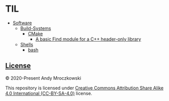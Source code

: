 # TIL

- [Software](Software/README.md)
  - [Build-Systems](Software/Build-Systems/README.md)
    - [CMake](Software/Build-Systems/CMake/README.md)
      - [A basic Find module for a C++ header-only library](Software/Build-Systems/CMake/Find-Module-for-Header-Only.md)
  - [Shells](Software/Shells/README.md)
    - [bash](Software/shells/bash/README.md)
 
## [License](LICENSE)

© 2020-Present Andy Mroczkowski

This repository is licensed under [Creative Commons Attribution Share Alike 4.0
International (CC-BY-SA-4.0)]( https://creativecommons.org/licenses/by-sa/4.0/) license.

